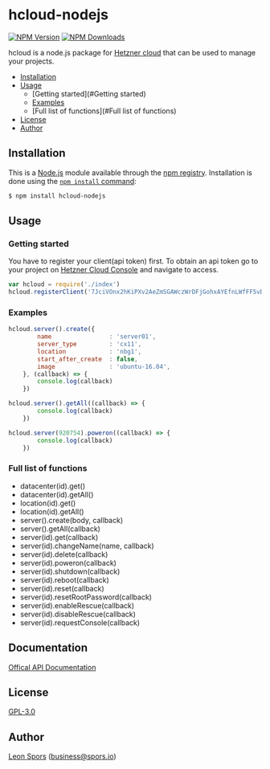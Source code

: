 # hcloud-nodejs

[![NPM Version][npm-image]][npm-url]
[![NPM Downloads][downloads-image]][downloads-url]

hcloud is a node.js package for [Hetzner cloud](https://www.hetzner.de/cloud) that can be used to manage your projects.

* [Installation](#installation)
* [Usage](#usage)
  * [Getting started](#Getting started)
  * [Examples](#examples)
  * [Full list of functions](#Full list of functions)
* [License](#license)
* [Author](#author)

## Installation

This is a [Node.js](https://nodejs.org/en/) module available through the
[npm registry](https://www.npmjs.com/). Installation is done using the
[`npm install` command](https://docs.npmjs.com/getting-started/installing-npm-packages-locally):

```sh
$ npm install hcloud-nodejs
```

## Usage

### Getting started

You have to register your client(api token) first. To obtain an api token go to your project on [Hetzner Cloud Console](https://console.hetzner.cloud/projects) and navigate to access.
```javascript
var hcloud = require('./index')
hcloud.registerClient('7JciVOnx2hKiPXv2AeZmSGAWczWrDFjGohxAYEfnLWfFF5vDwUbT4hRB3BE3lF3E')
```

### Examples
```javascript
hcloud.server().create({
        name                : 'server01',
        server_type         : 'cx11',
        location            : 'nbg1',
        start_after_create  : false,
        image               : 'ubuntu-16.04',
    }, (callback) => {
        console.log(callback)
    })
```

```javascript
hcloud.server().getAll((callback) => {
        console.log(callback)
    })
```

```javascript
hcloud.server(920754).poweron((callback) => {
        console.log(callback)
    })
```


### Full list of functions
* datacenter(id).get()
* datacenter(id).getAll()
* location(id).get()
* location(id).getAll()
* server().create(body, callback)
* server().getAll(callback)
* server(id).get(callback)
* server(id).changeName(name, callback)
* server(id).delete(callback)
* server(id).poweron(callback)
* server(id).shutdown(callback)
* server(id).reboot(callback)
* server(id).reset(callback)
* server(id).resetRootPassword(callback)
* server(id).enableRescue(callback)
* server(id).disableRescue(callback)
* server(id).requestConsole(callback)

## Documentation

[Offical API Documentation](https://docs.hetzner.cloud/)

## License

[GPL-3.0](https://www.gnu.org/licenses/gpl-3.0.en.html)

## Author

[Leon Spors](https://github.com/halfbax) ([business@spors.io](mailto:business@spors.io))

[downloads-image]: https://img.shields.io/npm/dm/hcloud-nodejs.svg
[downloads-url]: https://npmjs.org/package/hcloud-nodejs
[npm-image]: https://img.shields.io/npm/v/hcloud-nodejs.svg
[npm-url]: https://npmjs.org/package/hcloud-nodejs
